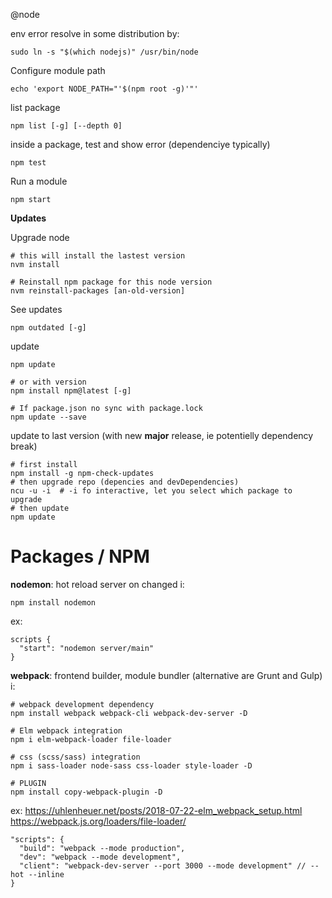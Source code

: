 @node



env error resolve in some distribution by:

    sudo ln -s "$(which nodejs)" /usr/bin/node

Configure module path

    echo 'export NODE_PATH="'$(npm root -g)'"'

list package

    npm list [-g] [--depth 0]

inside a package, test and show error (dependenciye typically)

    npm test

Run a module 

    npm start

**Updates**

Upgrade node

    # this will install the lastest version
    nvm install

    # Reinstall npm package for this node version
    nvm reinstall-packages [an-old-version]

See updates

    npm outdated [-g]

update

    npm update

    # or with version
    npm install npm@latest [-g]

    # If package.json no sync with package.lock 
    npm update --save



update to last version (with new **major** release, ie potentielly dependency break)

    # first install
    npm install -g npm-check-updates
    # then upgrade repo (depencies and devDependencies)
    ncu -u -i  # -i fo interactive, let you select which package to upgrade
    # then update
    npm update


# Packages /  NPM

**nodemon**: hot reload server on changed
i:

    npm install nodemon

ex:

    scripts {
      "start": "nodemon server/main"
    }

**webpack**: frontend builder, module bundler (alternative are Grunt and Gulp)
i:

    # webpack development dependency
    npm install webpack webpack-cli webpack-dev-server -D

    # Elm webpack integration
    npm i elm-webpack-loader file-loader

    # css (scss/sass) integration
    npm i sass-loader node-sass css-loader style-loader -D

    # PLUGIN
    npm install copy-webpack-plugin -D

ex:
    https://uhlenheuer.net/posts/2018-07-22-elm_webpack_setup.html
    https://webpack.js.org/loaders/file-loader/

    "scripts": {
      "build": "webpack --mode production",
      "dev": "webpack --mode development",
      "client": "webpack-dev-server --port 3000 --mode development" // --hot --inline
    }







